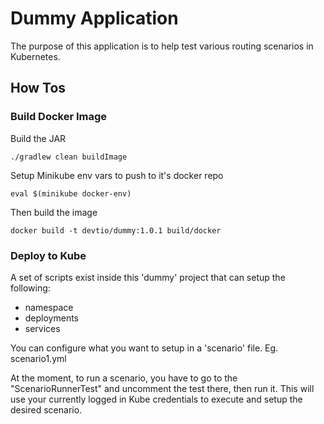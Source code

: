 # Dummy Application #

The purpose of this application is to help test various routing scenarios in Kubernetes.

## How Tos ##

### Build Docker Image ###

Build the JAR

```
./gradlew clean buildImage  
```

Setup Minikube env vars to push to it's docker repo

```
eval $(minikube docker-env)
```

Then build the image
```
docker build -t devtio/dummy:1.0.1 build/docker
```

### Deploy to Kube ###

A set of scripts exist inside this 'dummy' project that can setup the following:
- namespace
- deployments
- services

You can configure what you want to setup in a 'scenario' file. Eg. scenario1.yml

At the moment, to run a scenario, you have to go to the "ScenarioRunnerTest" and uncomment the test there, then run it.
This will use your currently logged in Kube credentials to execute and setup the desired scenario.

